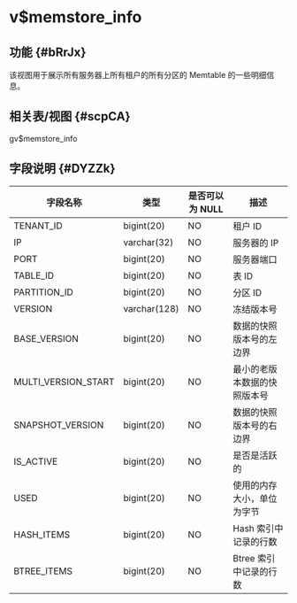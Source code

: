 v$memstore_info 
====================================



功能 {#bRrJx}
-----------

该视图用于展示所有服务器上所有租户的所有分区的 Memtable 的一些明细信息。

相关表/视图 {#scpCA}
---------------

gv$memstore_info

字段说明 {#DYZZk}
-------------



|      **字段名称**       |    **类型**    | **是否可以为 NULL** |     **描述**     |
|---------------------|--------------|----------------|----------------|
| TENANT_ID           | bigint(20)   | NO             | 租户 ID          |
| IP                  | varchar(32)  | NO             | 服务器的 IP        |
| PORT                | bigint(20)   | NO             | 服务器端口          |
| TABLE_ID            | bigint(20)   | NO             | 表 ID           |
| PARTITION_ID        | bigint(20)   | NO             | 分区 ID          |
| VERSION             | varchar(128) | NO             | 冻结版本号          |
| BASE_VERSION        | bigint(20)   | NO             | 数据的快照版本号的左边界   |
| MULTI_VERSION_START | bigint(20)   | NO             | 最小的老版本数据的快照版本号 |
| SNAPSHOT_VERSION    | bigint(20)   | NO             | 数据的快照版本号的右边界   |
| IS_ACTIVE           | bigint(20)   | NO             | 是否是活跃的         |
| USED                | bigint(20)   | NO             | 使用的内存大小，单位为字节  |
| HASH_ITEMS          | bigint(20)   | NO             | Hash 索引中记录的行数  |
| BTREE_ITEMS         | bigint(20)   | NO             | Btree 索引中记录的行数 |


